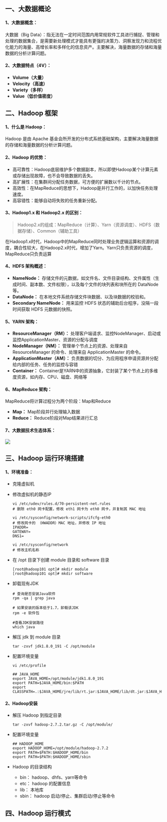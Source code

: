 ## 一、大数据概论

#### 1、大数据概念：

大数据（Big Data）：指无法在一定时间范围内用常规软件工具进行捕捉、管理和处理的数据集合，是需要新处理模式才能具有更强的决策力、洞察发现力和流程优化能力的海量、高增长率和多样化的信息资产。主要解决，海量数据的存储和海量数据的分析计算问题。

#### 2、大数据特点（4V）：

- **Volume（大量）** 
- **Velocity（高速）** 
- **Variety（多样）** 
- **Value（低价值密度）** 

## 二、Hadoop 框架

#### 1、什么是 Hadoop：

Hadoop 是由 Apache 基金会所开发的分布式系统基础架构，主要解决海量数据的存储和海量数据的分析计算问题。

#### 2、Hadoop 的优势：

- 高可靠性：Hadoop底层维护多个数据副本，所以即使Hadoop某个计算元素或存储出现故障，也不会导致数据的丢失。
- 高扩展性：在集群间分配任务数据，可方便的扩展数以千计的节点。
- 高效性：在MapReduce的思想下，Hadoop是并行工作的，以加快任务处理速度。
- 高容错性：能够自动将失败的任务重新分配。

#### 3、Hadoop1.x 和 Hadoop2.x 的区别：

> Hadoop2.x的组成：MapReduce（计算）、Yarn（资源调度）、HDFS（数据存储）、Common（辅助工具）

在Hadoop1.x时代，Hadoop中的MapReduce同时处理业务逻辑运算和资源的调度，耦合性较大，在Hadoop2.x时代，增加了Yarn。Yarn只负责资源的调度，MapReduce只负责运算

#### 4、HDFS 架构概述：

- **NameNode：** 存储文件的元数据，如文件名、文件目录结构、文件属性（生成时间、副本数、文件权限），以及每个文件的块列表和块所在的 DataNode 等。
- **DataNode：** 在本地文件系统存储文件块数据、以及块数据的校验和。
- **Secondary NameNode：** 用来监控 HDFS 状态的辅助后台程序，没隔一段时间获取 HDFS 元数据的快照。

#### 5、YARN 架构：

- **ResourceManager（RM）：** 处理客户端请求、监控NodeManager、启动或监控ApplicationMaster、资源的分配与调度
- **NodeManager（NM）：** 管理单个节点上的资源、处理来自 ResourceManager 的命令、处理来自 ApplicationMaster 的命令。
- **ApplicationMaster（AM）：** 负责数据的切分、为应用程序申请资源并分配给内部的任务、任务的监控与容错
- **Container：** Container是YARN中的资源抽象，它封装了某个节点上的多维度资源，如内存、CPU、磁盘、网络等

#### 6、MapReduce 架构：

MapReduce将计算过程分为两个阶段：Map和Reduce

- **Map：** Map阶段并行处理输入数据
- **Reduce：** Reduce阶段对Map结果进行汇总

#### 7、大数据技术生态体系：

![](G:\云汇科技\笔记\浙思云汇\assets\大数据.png)

## 三、Hadoop 运行环境搭建

#### 1、环境准备：

- 克隆虚拟机

- 修改虚拟机的静态IP

    ```shell
    vi /etc/udev/rules.d/70-persistent-net.rules
    # 删除 eth0 网卡配置，修改 eth1 网卡为 eth0 网卡，并复制其 MAC 地址
    
    vi /etc/sysconfig/network-scripts/ifcfg-eth0
    # 修改网卡的 （HWADDR）MAC 地址，并修改 IP 地址
    IPADDR=
    GATEWAY=
    DNS1=
    
    vi /etc/sysconfig/network
    # 修改主机名称
    ```

- 在 /opt 目录下创建 module 目录和 software 目录

    ```shell
    [root@hadoop101 opt]# mkdir module
    [root@hadoop101 opt]# mkdir software
    ```

- 卸载现有JDK

    ```shell
    # 查询是否安装Java软件
    rpm -qa | grep java
    
    # 如果安装的版本低于1.7，卸载该JDK
    rpm -e 软件包
    
    #查看JDK安装路径
    which java
    ```

- 解压 jdk 到 module 目录

    ```shell
    tar -zxvf jdk1.8.0_191 -C /opt/module
    ```

- 配置环境变量

    ```shell
    vi /etc/profile
    
    ## JAVA_HOME
    export JAVA_HOME=/opt/module/jdk1.8.0_191
    export PATH=$JAVA_HOME/bin:$PATH
    export CLASSPATH=.:$JAVA_HOME/jre/lib/rt.jar:$JAVA_HOME/lib/dt.jar:$JAVA_HOME/lib/tools.jar
    ```

#### 2、Hadoop安装

- 解压 Hadoop 到指定目录

    ```shell
    tar -zxvf hadoop-2.7.2.tar.gz -C /opt/module/
    ```

- 配置环境变量

    ```shell
    ## HADOOP_HOME
    export HADOOP_HOME=/opt/module/hadoop-2.7.2
    export PATH=$PATH:$HADOOP_HOME/bin
    export PATH=$PATH:$HADOOP_HOME/sbin
    ```

- Hadoop 的目录结构

    - bin： hadoop、dhfs、yarn等命令
    - etc： hadoop 的配置信息
    - lib： 本地库
    - sbin： hadoop 启动/停止、集群启动/停止等命令

## 四、Hadoop 运行模式

